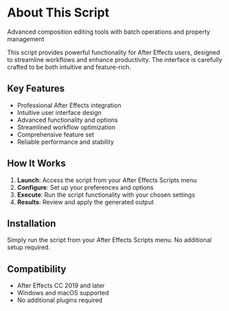 # About This Script

Advanced composition editing tools with batch operations and property management

This script provides powerful functionality for After Effects users, designed to streamline workflows and enhance productivity. The interface is carefully crafted to be both intuitive and feature-rich.

## Key Features

- Professional After Effects integration
- Intuitive user interface design
- Advanced functionality and options  
- Streamlined workflow optimization
- Comprehensive feature set
- Reliable performance and stability

## How It Works

1. **Launch**: Access the script from your After Effects Scripts menu
2. **Configure**: Set up your preferences and options
3. **Execute**: Run the script functionality with your chosen settings
4. **Results**: Review and apply the generated output

## Installation

Simply run the script from your After Effects Scripts menu. No additional setup required.

## Compatibility

- After Effects CC 2019 and later
- Windows and macOS supported
- No additional plugins required
